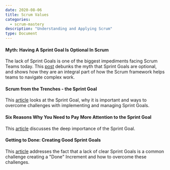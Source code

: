 ```yaml
---
date: 2020-08-06
title: Scrum Values
categories:
  - scrum-mastery
description: "Understanding and Applying Scrum"
type: Document
---
```

#### Myth: Having A Sprint Goal Is Optional In Scrum
The lack of Sprint Goals is one of the biggest impediments facing Scrum Teams today. This [post](https://www.scrum.org/resources/blog/myth-having-sprint-goal-optional-scrum) debunks the myth that Sprint Goals are optional, and shows how they are an integral part of how the Scrum framework helps teams to navigate complex work.

#### Scrum from the Trenches - the Sprint Goal
This [article](https://www.scrum.org/resources/blog/scrum-trenches-sprint-goal) looks at the Sprint Goal, why it is important and ways to overcome challenges with implementing and managing Sprint Goals.

#### Six Reasons Why You Need to Pay More Attention to the Sprint Goal
This [article](https://www.scrum.org/resources/blog/six-reasons-why-you-need-pay-more-attention-sprint-goal) discusses the deep importance of the Sprint Goal.

#### Getting to Done: Creating Good Sprint Goals
This [article](https://www.scrum.org/resources/blog/getting-done-creating-good-sprint-goals) addresses the fact that a lack of clear Sprint Goals is a common challenge creating a "Done" Increment and how to overcome these challenges.
